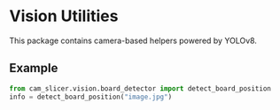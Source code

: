 # Vision Utilities

This package contains camera-based helpers powered by YOLOv8.

## Example
```python
from cam_slicer.vision.board_detector import detect_board_position
info = detect_board_position("image.jpg")
```

